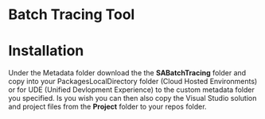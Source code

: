 # Batch Tracing Tool

# Installation
Under the Metadata folder download the the **SABatchTracing** folder and copy into your PackagesLocalDirectory folder (Cloud Hosted Environments) or for UDE (Unified Devlopment Experience) to the custom metadata folder you specified. 
Is you wish you can then also copy the Visual Studio solution and project files from the **Project** folder to your repos folder.

